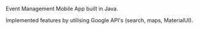 Event Management Mobile App built in Java.

Implemented features by utilising Google API's (search, maps, MaterialUI).

